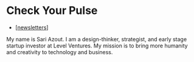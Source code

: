 # Check Your Pulse

- [[newsletters]]

My name is Sari Azout. I am a design-thinker, strategist, and early stage startup investor at Level Ventures. My mission is to bring more humanity and creativity to technology and business.


[//begin]: # "Autogenerated link references for markdown compatibility"
[newsletters]: newsletters "Newsletters"
[//end]: # "Autogenerated link references"